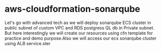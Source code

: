 # aws-cloudformation-sonarqube
Let's go with advanced tech as we will deploy sonarqube ECS cluster in public subnet of custom VPC and RDS postgress QL db in Private subnet. But here interestingly we will create our resources using cfn template for practice and demo purpose.Also we will access our ecs sonarqube cluster using ALB service.ster
